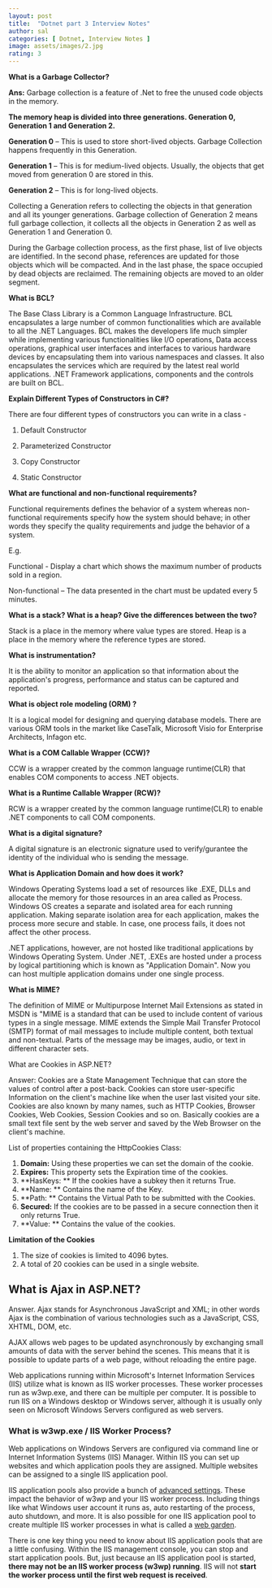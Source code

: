 ```yaml
---
layout: post
title:  "Dotnet part 3 Interview Notes"
author: sal
categories: [ Dotnet, Interview Notes ]
image: assets/images/2.jpg
rating: 3
---
```

**What is a Garbage Collector?**

**Ans:**  Garbage collection is a feature of .Net to free the unused code objects in the memory.

**The memory heap is divided into three generations. Generation 0, Generation 1 and Generation 2.**

**Generation 0**  – This is used to store short-lived objects. Garbage Collection happens frequently in this Generation.

**Generation 1**  – This is for medium-lived objects. Usually, the objects that get moved from generation 0 are stored in this.

**Generation 2**  – This is for long-lived objects.

Collecting a Generation refers to collecting the objects in that generation and all its younger generations. Garbage collection of Generation 2 means full garbage collection, it collects all the objects in Generation 2 as well as Generation 1 and Generation 0.

During the Garbage collection process, as the first phase, list of live objects are identified. In the second phase, references are updated for those objects which will be compacted. And in the last phase, the space occupied by dead objects are reclaimed. The remaining objects are moved to an older segment.

**What is BCL?**

The Base Class Library is a Common Language Infrastructure. BCL encapsulates a large number of common functionalities which are available to all the .NET Languages. BCL makes the developers life much simpler while implementing various  functionalities like I/O operations, Data access operations, graphical user interfaces and interfaces to various hardware devices by encapsulating them into various namespaces and classes. It also encapsulates the services which are required by the latest real world applications. .NET Framework applications, components and the controls are built on BCL.

**Explain Different Types of Constructors in C#?**

There are four different types of constructors you can write in a class -

1. Default Constructor

2. Parameterized Constructor

3. Copy Constructor

4. Static Constructor

**What are functional and non-functional requirements?**

Functional requirements defines the behavior of a system whereas non-functional requirements specify how the system should behave; in other words they specify the quality requirements and judge the behavior of a system.

E.g.

Functional - Display a chart which shows the maximum number of products sold in a region.

Non-functional – The data presented in the chart must be updated every 5 minutes.

**What is a stack? What is a heap? Give the differences between the two?**

Stack is a place in the memory where value types are stored. Heap is a place in the memory where the reference types are stored.

**What is instrumentation?**

It is the ability to monitor an application so that information about the application&#39;s progress, performance and status can be captured and reported.

**What is object role modeling (ORM) ?**

It is a logical model for designing and querying database models. There are various ORM tools in the market like CaseTalk, Microsoft Visio for Enterprise Architects, Infagon etc.

**What is a COM Callable Wrapper (CCW)?**

CCW is a wrapper created by the common language runtime(CLR) that enables COM components to access .NET objects.

**What is a Runtime Callable Wrapper (RCW)?**

RCW is a wrapper created by the common language runtime(CLR) to enable .NET components to call COM components.

**What is a digital signature?**

A digital signature is an electronic signature used to verify/gurantee the identity of the individual who is sending the message.

**What is Application Domain and how does it work?**

Windows Operating Systems load a set of resources like .EXE, DLLs and allocate the memory for those resources in an area called as Process. Windows OS creates a separate and isolated area for each running application. Making separate isolation area for each application, makes the process more secure and stable. In case, one process fails, it does not affect the other process.

.NET applications, however, are not hosted like traditional applications by Windows Operating System. Under .NET, .EXEs are hosted under a process by logical partitioning which is known as &quot;Application Domain&quot;. Now you can host multiple application domains under one single process.

**What is MIME?**

The definition of MIME or Multipurpose Internet Mail Extensions as stated in MSDN is &quot;MIME is a standard that can be used to include content of various types in a single message. MIME extends the Simple Mail Transfer Protocol (SMTP) format of mail messages to include multiple content, both textual and non-textual. Parts of the message may be images, audio, or text in different character sets.

What are Cookies in ASP.NET?

Answer: Cookies are a State Management Technique that can store the values of control after a post-back. Cookies can store user-specific Information on the client&#39;s machine like when the user last visited your site. Cookies are also known by many names, such as HTTP Cookies, Browser Cookies, Web Cookies, Session Cookies and so on. Basically cookies are a small text file sent by the web server and saved by the Web Browser on the client&#39;s machine.

List of properties containing the HttpCookies Class:

1. **Domain:**  Using these properties we can set the domain of the cookie.
2. **Expires:**  This property sets the Expiration time of the cookies.
3. **HasKeys: ** If the cookies have a subkey then it returns True.
4. **Name: ** Contains the name of the Key.
5. **Path: ** Contains the Virtual Path to be submitted with the Cookies.
6. **Secured:**  If the cookies are to be passed in a secure connection then it only returns True.
7. **Value: ** Contains the value of the cookies.

**Limitation of the Cookies**

1. The size of cookies is limited to 4096 bytes.
2. A total of 20 cookies can be used in a single website.

## What is Ajax in ASP.NET?

Answer. Ajax stands for Asynchronous JavaScript and XML; in other words Ajax is the combination of various technologies such as a JavaScript, CSS, XHTML, DOM, etc.

AJAX allows web pages to be updated asynchronously by exchanging small amounts of data with the server behind the scenes. This means that it is possible to update parts of a web page, without reloading the entire page.

Web applications running within Microsoft&#39;s Internet Information Services (IIS) utilize what is known as IIS worker processes. These worker processes run as w3wp.exe, and there can be multiple per computer. It is possible to run IIS on a Windows desktop or Windows server, although it is usually only seen on Microsoft Windows Servers configured as web servers.

### **What is w3wp.exe / IIS Worker Process?**

Web applications on Windows Servers are configured via command line or Internet Information Systems (IIS) Manager. Within IIS you can set up websites and which application pools they are assigned. Multiple websites can be assigned to a single IIS application pool.

IIS application pools also provide a bunch of [advanced settings](https://msdn.microsoft.com/en-us/library/aa720391(v=vs.71).aspx). These impact the behavior of w3wp and your IIS worker process. Including things like what Windows user account it runs as, auto restarting of the process, auto shutdown, and more. It is also possible for one IIS application pool to create multiple IIS worker processes in what is called a [web garden](https://social.technet.microsoft.com/wiki/contents/articles/33647.web-gardening-in-iis-7-configure-step-by-step.aspx).

There is one key thing you need to know about IIS application pools that are a little confusing. Within the IIS management console, you can stop and start application pools. But, just because an IIS application pool is started, **there may not be an IIS worker process (w3wp) running**. IIS will not  **start the worker process until the first web request is received**.
